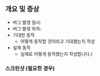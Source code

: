 ## 개요 및 증상

- 버그 발생 일시:
- 버그 발생 위치:
- 기대한 동작
  - 어떻게 동작할 것이라고 기대했는지 작성
- 실제 동작
  - 실제로 어떻게 동작했는지 작성합니다.)

### 스크린샷 (필요한 경우)
